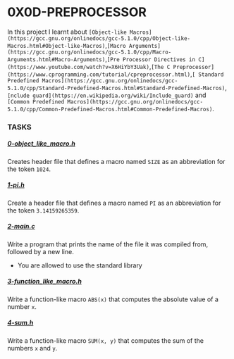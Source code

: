 # 0X0D-PREPROCESSOR
In this project I learnt about `[Object-like Macros](https://gcc.gnu.org/onlinedocs/gcc-5.1.0/cpp/Object-like-Macros.html#Object-like-Macros)`,`[Macro Arguments](https://gcc.gnu.org/onlinedocs/gcc-5.1.0/cpp/Macro-Arguments.html#Macro-Arguments)`,`[Pre Processor Directives in C](https://www.youtube.com/watch?v=X6HiYbY3Uak)`,`[The C Preprocessor](https://www.cprogramming.com/tutorial/cpreprocessor.html)`,`[
Standard Predefined Macros](https://gcc.gnu.org/onlinedocs/gcc-5.1.0/cpp/Standard-Predefined-Macros.html#Standard-Predefined-Macros)`,`[nclude guard](https://en.wikipedia.org/wiki/Include_guard)` and `[Common Predefined Macros](https://gcc.gnu.org/onlinedocs/gcc-5.1.0/cpp/Common-Predefined-Macros.html#Common-Predefined-Macros)`.

### TASKS

##### [0-object_like_macro.h](https://github.com/Dalvin984/alx-low_level_programming/blob/master/0x0D-preprocessor/0-object_like_macro.h)
Creates header file that defines a macro named `SIZE` as an abbreviation for the token `1024`.

##### [1-pi.h](https://github.com/Dalvin984/alx-low_level_programming/blob/master/0x0D-preprocessor/1-pi.h)
Create a header file that defines a macro named `PI` as an abbreviation for the token `3.14159265359`.

##### [2-main.c](https://github.com/Dalvin984/alx-low_level_programming/blob/master/0x0D-preprocessor/2-main.c)
Write a program that prints the name of the file it was compiled from, followed by a new line.
* You are allowed to use the standard library

##### [3-function_like_macro.h](https://github.com/Dalvin984/alx-low_level_programming/blob/master/0x0D-preprocessor/3-function_like_macro.h)
Write a function-like macro `ABS(x)` that computes the absolute value of a number `x`.

##### [4-sum.h](https://github.com/Dalvin984/alx-low_level_programming/blob/master/0x0D-preprocessor/4-sum.h)
Write a function-like macro `SUM(x, y)` that computes the sum of the numbers `x` and `y`.

